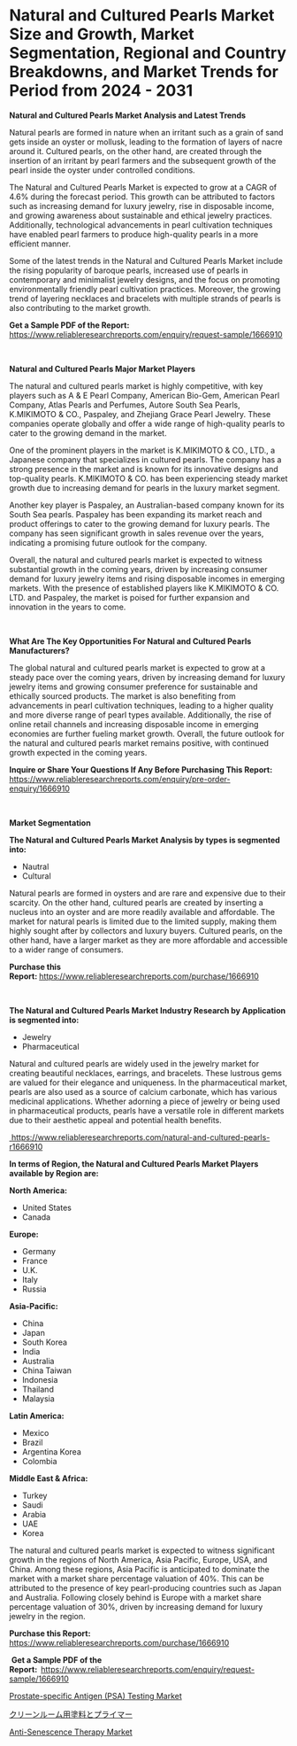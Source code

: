 <p><h1>Natural and Cultured Pearls Market Size and Growth, Market Segmentation, Regional and Country Breakdowns, and Market Trends for Period from 2024 -  2031</h1></p><p><strong>Natural and Cultured Pearls Market Analysis and Latest Trends</strong></p>
<p><p>Natural pearls are formed in nature when an irritant such as a grain of sand gets inside an oyster or mollusk, leading to the formation of layers of nacre around it. Cultured pearls, on the other hand, are created through the insertion of an irritant by pearl farmers and the subsequent growth of the pearl inside the oyster under controlled conditions.</p><p>The Natural and Cultured Pearls Market is expected to grow at a CAGR of 4.6% during the forecast period. This growth can be attributed to factors such as increasing demand for luxury jewelry, rise in disposable income, and growing awareness about sustainable and ethical jewelry practices. Additionally, technological advancements in pearl cultivation techniques have enabled pearl farmers to produce high-quality pearls in a more efficient manner.</p><p>Some of the latest trends in the Natural and Cultured Pearls Market include the rising popularity of baroque pearls, increased use of pearls in contemporary and minimalist jewelry designs, and the focus on promoting environmentally friendly pearl cultivation practices. Moreover, the growing trend of layering necklaces and bracelets with multiple strands of pearls is also contributing to the market growth.</p></p>
<p><strong>Get a Sample PDF of the Report:&nbsp;</strong> <a href="https://www.reliableresearchreports.com/enquiry/request-sample/1666910">https://www.reliableresearchreports.com/enquiry/request-sample/1666910</a></p>
<p>&nbsp;</p>
<p><strong>Natural and Cultured Pearls Major Market Players</strong></p>
<p><p>The natural and cultured pearls market is highly competitive, with key players such as A & E Pearl Company, American Bio-Gem, American Pearl Company, Atlas Pearls and Perfumes, Autore South Sea Pearls, K.MIKIMOTO & CO., Paspaley, and Zhejiang Grace Pearl Jewelry. These companies operate globally and offer a wide range of high-quality pearls to cater to the growing demand in the market.</p><p>One of the prominent players in the market is K.MIKIMOTO & CO., LTD., a Japanese company that specializes in cultured pearls. The company has a strong presence in the market and is known for its innovative designs and top-quality pearls. K.MIKIMOTO & CO. has been experiencing steady market growth due to increasing demand for pearls in the luxury market segment.</p><p>Another key player is Paspaley, an Australian-based company known for its South Sea pearls. Paspaley has been expanding its market reach and product offerings to cater to the growing demand for luxury pearls. The company has seen significant growth in sales revenue over the years, indicating a promising future outlook for the company.</p><p>Overall, the natural and cultured pearls market is expected to witness substantial growth in the coming years, driven by increasing consumer demand for luxury jewelry items and rising disposable incomes in emerging markets. With the presence of established players like K.MIKIMOTO & CO. LTD. and Paspaley, the market is poised for further expansion and innovation in the years to come.</p></p>
<p>&nbsp;</p>
<p><strong>What Are The Key Opportunities For Natural and Cultured Pearls Manufacturers?</strong></p>
<p><p>The global natural and cultured pearls market is expected to grow at a steady pace over the coming years, driven by increasing demand for luxury jewelry items and growing consumer preference for sustainable and ethically sourced products. The market is also benefiting from advancements in pearl cultivation techniques, leading to a higher quality and more diverse range of pearl types available. Additionally, the rise of online retail channels and increasing disposable income in emerging economies are further fueling market growth. Overall, the future outlook for the natural and cultured pearls market remains positive, with continued growth expected in the coming years.</p></p>
<p><strong>Inquire or Share Your Questions If Any Before Purchasing This Report:</strong> <a href="https://www.reliableresearchreports.com/enquiry/pre-order-enquiry/1666910">https://www.reliableresearchreports.com/enquiry/pre-order-enquiry/1666910</a></p>
<p>&nbsp;</p>
<p><strong>Market Segmentation</strong></p>
<p><strong>The Natural and Cultured Pearls Market Analysis by types is segmented into:</strong></p>
<p><ul><li>Nautral</li><li>Cultural</li></ul></p>
<p><p>Natural pearls are formed in oysters and are rare and expensive due to their scarcity. On the other hand, cultured pearls are created by inserting a nucleus into an oyster and are more readily available and affordable. The market for natural pearls is limited due to the limited supply, making them highly sought after by collectors and luxury buyers. Cultured pearls, on the other hand, have a larger market as they are more affordable and accessible to a wider range of consumers.</p></p>
<p><strong>Purchase this Report:&nbsp;</strong><a href="https://www.reliableresearchreports.com/purchase/1666910">https://www.reliableresearchreports.com/purchase/1666910</a></p>
<p>&nbsp;</p>
<p><strong>The Natural and Cultured Pearls Market Industry Research by Application is segmented into:</strong></p>
<p><ul><li>Jewelry</li><li>Pharmaceutical</li></ul></p>
<p><p>Natural and cultured pearls are widely used in the jewelry market for creating beautiful necklaces, earrings, and bracelets. These lustrous gems are valued for their elegance and uniqueness. In the pharmaceutical market, pearls are also used as a source of calcium carbonate, which has various medicinal applications. Whether adorning a piece of jewelry or being used in pharmaceutical products, pearls have a versatile role in different markets due to their aesthetic appeal and potential health benefits.</p></p>
<p><a href="https://www.reliableresearchreports.com/natural-and-cultured-pearls-r1666910">&nbsp;https://www.reliableresearchreports.com/natural-and-cultured-pearls-r1666910</a></p>
<p><strong>In terms of Region, the Natural and Cultured Pearls Market Players available by Region are:</strong></p>
<p>
    <p> <strong> North America: </strong>
        <ul>
            <li>United States</li>
            <li>Canada</li>
        </ul>
        </p> 
    <p> <strong> Europe: </strong>
        <ul>
            <li>Germany</li>
            <li>France</li>
            <li>U.K.</li>
            <li>Italy</li>
            <li>Russia</li>
        </ul>
        </p> 
    <p> <strong> Asia-Pacific: </strong>
        <ul>
            <li>China</li>
            <li>Japan</li>
            <li>South Korea</li>
            <li>India</li>
            <li>Australia</li>
            <li>China Taiwan</li>
            <li>Indonesia</li>
            <li>Thailand</li>
            <li>Malaysia</li>
        </ul>
        </p> 
    <p> <strong> Latin America: </strong>
        <ul>
            <li>Mexico</li>
            <li>Brazil</li>
            <li>Argentina Korea</li>
            <li>Colombia</li>
        </ul>
        </p> 
    <p> <strong> Middle East & Africa: </strong>
        <ul>
            <li>Turkey</li>
            <li>Saudi</li>
            <li>Arabia</li>
            <li>UAE</li>
            <li>Korea</li>
        </ul>
    </p>
    </p>
<p><p>The natural and cultured pearls market is expected to witness significant growth in the regions of North America, Asia Pacific, Europe, USA, and China. Among these regions, Asia Pacific is anticipated to dominate the market with a market share percentage valuation of 40%. This can be attributed to the presence of key pearl-producing countries such as Japan and Australia. Following closely behind is Europe with a market share percentage valuation of 30%, driven by increasing demand for luxury jewelry in the region.</p></p>
<p><strong>Purchase this Report: </strong><a href="https://www.reliableresearchreports.com/purchase/1666910">https://www.reliableresearchreports.com/purchase/1666910</a></p>
<p>&nbsp;<strong>Get a Sample PDF of the Report:&nbsp;&nbsp;</strong><a href="https://www.reliableresearchreports.com/enquiry/request-sample/1666910">https://www.reliableresearchreports.com/enquiry/request-sample/1666910</a></p>
<p><strong></strong></p>
<p><p><a href="https://github.com/msbsaifansami/Market-Research-Report-List-1/blob/main/prostate-specific-antigen-psa-testing-market.md">Prostate-specific Antigen (PSA) Testing Market</a></p><p><a href="https://github.com/KaliMetz2023/Market-Research-Report-List-1/blob/main/3285203171884.md">クリーンルーム用塗料とプライマー</a></p><p><a href="https://github.com/EveKerluke2023/Market-Research-Report-List-1/blob/main/anti-senescence-therapy-market.md">Anti-Senescence Therapy Market</a></p></p>